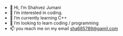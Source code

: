 - 👋 Hi, I’m Shahvez Jumani
- 👀 I’m interested in coding.
- 🌱 I’m currently learning C++
- 💞️ I’m looking to learn coding / programming
- 📫 you reach me on my email sha685789@gamil.com

<!---
shahvezjumani123/shahvezjumani123 is a ✨ special ✨ repository because its `README.md` (this file) appears on your GitHub profile.
You can click the Preview link to take a look at your changes.
--->
